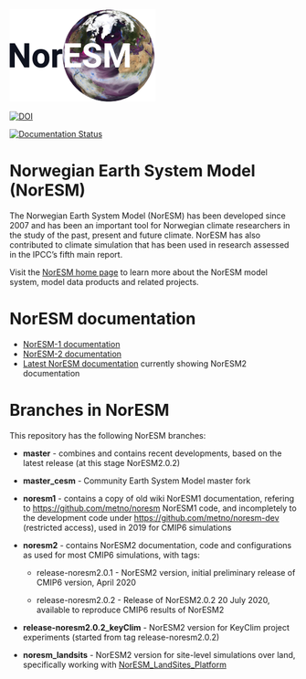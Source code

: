 ![NorESM logo](doc/img/NORESM-logo.png)

[![DOI](https://zenodo.org/badge/DOI/10.5281/zenodo.3905091.svg)](https://doi.org/10.5281/zenodo.3905091)

[![Documentation Status](https://readthedocs.org/projects/noresm-docs/badge/?version=latest)](https://noresm-docs.readthedocs.io/en/latest/?badge=latest)

# Norwegian Earth System Model (NorESM)

The Norwegian Earth System Model (NorESM) has been developed since 2007 and has been an important tool for Norwegian climate researchers in the study of the past, present and future climate. NorESM has also contributed to climate simulation that has been used in research assessed in the IPCC’s fifth main report.

Visit the [NorESM home page](https://www.noresm.org/) to learn more about the NorESM model system, model data products and related projects.


# NorESM documentation

- [NorESM-1 documentation](https://noresm-docs.readthedocs.io/en/noresm1)
- [NorESM-2 documentation](https://noresm-docs.readthedocs.io/en/noresm2/)
- [Latest NorESM documentation](https://noresm-docs.readthedocs.io/en/latest) currently showing NorESM2 documentation


# Branches in NorESM

This repository has the following NorESM branches:

* **master** - combines and contains recent developments, based on the latest release (at this stage NorESM2.0.2)

* **master_cesm** - Community Earth System Model master fork

* **noresm1** - contains a copy of old wiki NorESM1 documentation, refering to https://github.com/metno/noresm NorESM1 code, and incompletely to the development code under https://github.com/metno/noresm-dev (restricted access), used in 2019 for CMIP6 simulations

* **noresm2** - contains NorESM2 documentation, code and configurations as used for most CMIP6 simulations, with tags:

  - release-noresm2.0.1 - NorESM2 version, initial preliminary release of CMIP6 version, April  2020

  - release-noresm2.0.2 - Release of NorESM2.0.2 20 July 2020, available to reproduce CMIP6 results of NorESM2
  
* **release-noresm2.0.2_keyClim** - NorESM2 version for KeyClim project experiments (started from tag release-noresm2.0.2)

* **noresm_landsits** - NorESM2 version for site-level simulations over land, specifically working with [NorESM_LandSites_Platform](https://github.com/NorESMhub/NorESM_LandSites_Platform) 
